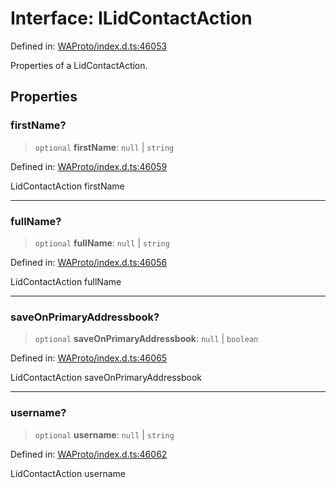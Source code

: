 # Interface: ILidContactAction

Defined in: [WAProto/index.d.ts:46053](https://github.com/Fokusdotid/bail/blob/3bcafd64e13ba51a595ace0ee7bd2c9c52ab1814/WAProto/index.d.ts#L46053)

Properties of a LidContactAction.

## Properties

### firstName?

> `optional` **firstName**: `null` \| `string`

Defined in: [WAProto/index.d.ts:46059](https://github.com/Fokusdotid/bail/blob/3bcafd64e13ba51a595ace0ee7bd2c9c52ab1814/WAProto/index.d.ts#L46059)

LidContactAction firstName

***

### fullName?

> `optional` **fullName**: `null` \| `string`

Defined in: [WAProto/index.d.ts:46056](https://github.com/Fokusdotid/bail/blob/3bcafd64e13ba51a595ace0ee7bd2c9c52ab1814/WAProto/index.d.ts#L46056)

LidContactAction fullName

***

### saveOnPrimaryAddressbook?

> `optional` **saveOnPrimaryAddressbook**: `null` \| `boolean`

Defined in: [WAProto/index.d.ts:46065](https://github.com/Fokusdotid/bail/blob/3bcafd64e13ba51a595ace0ee7bd2c9c52ab1814/WAProto/index.d.ts#L46065)

LidContactAction saveOnPrimaryAddressbook

***

### username?

> `optional` **username**: `null` \| `string`

Defined in: [WAProto/index.d.ts:46062](https://github.com/Fokusdotid/bail/blob/3bcafd64e13ba51a595ace0ee7bd2c9c52ab1814/WAProto/index.d.ts#L46062)

LidContactAction username

